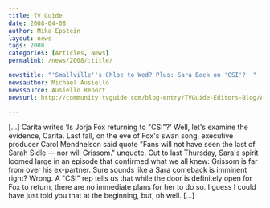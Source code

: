 ```yaml
---
title: TV Guide
date: 2008-04-08
author: Mika Epstein
layout: news
tags: 2008
categories: [Articles, News]
permalink: /news/2008/:title/

newstitle: "'Smallville''s Chloe to Wed? Plus: Sara Back on 'CSI'?  "
newsauthor: Michael Ausiello  
newssource: Ausiello Report  
newsurl: http://community.tvguide.com/blog-entry/TVGuide-Editors-Blog/Ausiello-Report/Ar-Vodcast-Spoilers/800037042  

---
```


[...] Carita writes &#8216;Is Jorja Fox returning to "CSI"?' Well, let's examine the evidence, Carita. Last fall, on the eve of Fox's swan song, executive producer Carol Mendhelson said quote "Fans will not have seen the last of Sarah Sidle &#8212; nor will Grissom." unquote. Cut to last Thursday, Sara's spirit loomed large in an episode that confirmed what we all knew: Grissom is far from over his ex-partner. Sure sounds like a Sara comeback is imminent right? Wrong. A "CSI" rep tells us that while the door is definitely open for Fox to return, there are no immediate plans for her to do so. I guess I could have just told you that at the beginning, but, oh well. [...]

